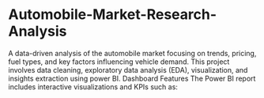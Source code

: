 # Automobile-Market-Research-Analysis
A data-driven analysis of the automobile market focusing on trends, pricing, fuel types, and key factors influencing vehicle demand. This project involves data cleaning, exploratory data analysis (EDA), visualization, and insights extraction using power BI. Dashboard Features The Power BI report includes interactive visualizations and KPIs such as:
